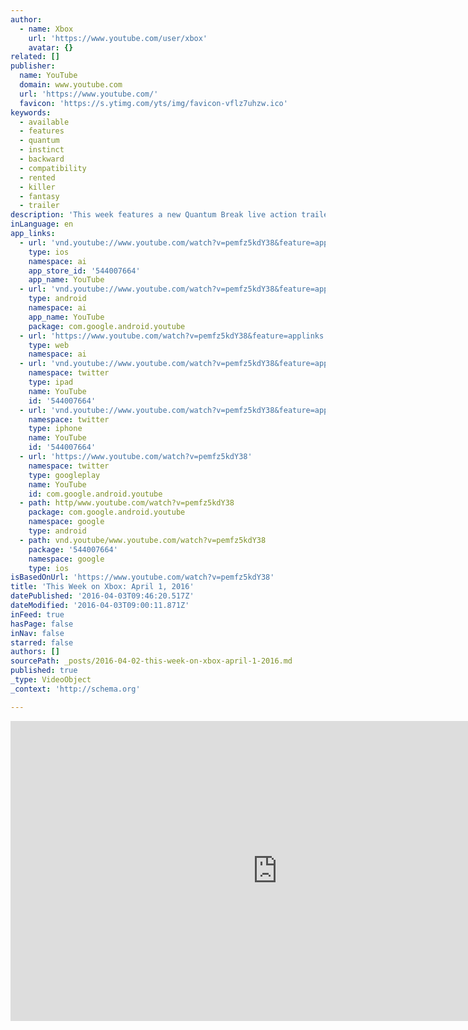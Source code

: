 ```yaml
---
author:
  - name: Xbox
    url: 'https://www.youtube.com/user/xbox'
    avatar: {}
related: []
publisher:
  name: YouTube
  domain: www.youtube.com
  url: 'https://www.youtube.com/'
  favicon: 'https://s.ytimg.com/yts/img/favicon-vflz7uhzw.ico'
keywords:
  - available
  - features
  - quantum
  - instinct
  - backward
  - compatibility
  - rented
  - killer
  - fantasy
  - trailer
description: 'This week features a new Quantum Break live action trailer, Killer Instinct Season 3, Final Fantasy XV, new backward compatibility titles, Star Wars and more!'
inLanguage: en
app_links:
  - url: 'vnd.youtube://www.youtube.com/watch?v=pemfz5kdY38&feature=applinks'
    type: ios
    namespace: ai
    app_store_id: '544007664'
    app_name: YouTube
  - url: 'vnd.youtube://www.youtube.com/watch?v=pemfz5kdY38&feature=applinks'
    type: android
    namespace: ai
    app_name: YouTube
    package: com.google.android.youtube
  - url: 'https://www.youtube.com/watch?v=pemfz5kdY38&feature=applinks'
    type: web
    namespace: ai
  - url: 'vnd.youtube://www.youtube.com/watch?v=pemfz5kdY38&feature=applinks'
    namespace: twitter
    type: ipad
    name: YouTube
    id: '544007664'
  - url: 'vnd.youtube://www.youtube.com/watch?v=pemfz5kdY38&feature=applinks'
    namespace: twitter
    type: iphone
    name: YouTube
    id: '544007664'
  - url: 'https://www.youtube.com/watch?v=pemfz5kdY38'
    namespace: twitter
    type: googleplay
    name: YouTube
    id: com.google.android.youtube
  - path: http/www.youtube.com/watch?v=pemfz5kdY38
    package: com.google.android.youtube
    namespace: google
    type: android
  - path: vnd.youtube/www.youtube.com/watch?v=pemfz5kdY38
    package: '544007664'
    namespace: google
    type: ios
isBasedOnUrl: 'https://www.youtube.com/watch?v=pemfz5kdY38'
title: 'This Week on Xbox: April 1, 2016'
datePublished: '2016-04-03T09:46:20.517Z'
dateModified: '2016-04-03T09:00:11.871Z'
inFeed: true
hasPage: false
inNav: false
starred: false
authors: []
sourcePath: _posts/2016-04-02-this-week-on-xbox-april-1-2016.md
published: true
_type: VideoObject
_context: 'http://schema.org'

---
```

<iframe src="https://cdn.embedly.com/widgets/media.html?src=https%3A%2F%2Fwww.youtube.com%2Fembed%2Fpemfz5kdY38%3Ffeature%3Doembed&amp;url=https%3A%2F%2Fwww.youtube.com%2Fwatch%3Fv%3Dpemfz5kdY38&amp;image=https%3A%2F%2Fi.ytimg.com%2Fvi%2Fpemfz5kdY38%2Fhqdefault.jpg&amp;key=b7d04c9b404c499eba89ee7072e1c4f7&amp;type=text%2Fhtml&amp;schema=youtube" width="854" height="480" scrolling="no" frameborder="0" allowfullscreen="allowfullscreen" style=""></iframe>